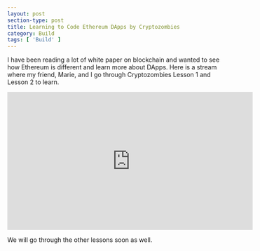 ```yaml
---
layout: post
section-type: post
title: Learning to Code Ethereum DApps by Cryptozombies
category: Build
tags: [ 'Build' ]
---
```


I have been reading a lot of white paper on blockchain and wanted to see how Ethereum is different and learn more about DApps.
Here is a stream where my friend, Marie, and I go through Cryptozombies Lesson 1 and Lesson 2 to learn.

<iframe width="560" height="315" src="https://www.youtube.com/embed/F-2ciAVaz5M?rel=0" frameborder="0" allow="autoplay; encrypted-media" allowfullscreen></iframe>

We will go through the other lessons soon as well.
